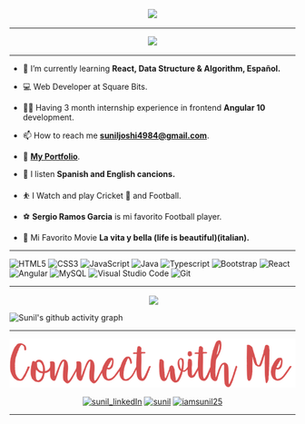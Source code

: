 <p align="center">
  <img src="https://readme-typing-svg.herokuapp.com?color=996633&size=50&center=true&vCenter=true&width=900&height=70&lines=Hola!+👋+Soy+Sunil;+An+Open+Source+Enthusiast+☀;Web+Developer+at+Sqaure+Bits+💻;A+Problem+Solver+🕵;Football+Lover+⚽;">
</p>
<hr>

<p align="center">
  
<img src= "https://github-profile-trophy.vercel.app/?username=iamsunil25&theme=onedark&row=2&column=3">

</p>
                                                                                                     
<hr>

- 🌱 I’m currently learning **React, Data Structure & Algorithm, Español.**

- 💻 Web Developer at Square Bits. 

- 👨‍💻 Having 3 month internship experience in frontend **Angular 10** development.

- 📫 How to reach me [**suniljoshi4984@gmail.com**](mailto:suniljoshi4984@gmail.com).

-  📁 [**My Portfolio**](https://iamsunil25.github.io/portfolio/).

- 🎵 I listen **Spanish and English cancions.**

- ⛹ I Watch and play Cricket 🏏 and Football.  

- ⚽ **Sergio Ramos Garcia** is mi favorito Football player.

- 🎦 Mi Favorito Movie **La vita y bella (life is beautiful)(italian).** 
  
<hr>


![HTML5](https://img.shields.io/badge/html5-%23E34F26.svg?style=for-the-badge&logo=html5&logoColor=white) ![CSS3](https://img.shields.io/badge/css3-%231572B6.svg?style=for-the-badge&logo=css3&logoColor=white) ![JavaScript](https://img.shields.io/badge/javascript-%23323330.svg?style=for-the-badge&logo=javascript&logoColor=%23F7DF1E) ![Java](https://img.shields.io/badge/Java-FF6C37?style=for-the-badge&logo=java&logoColor=green) ![Typescript](https://img.shields.io/badge/typescript-FF6C37?style=for-the-badge&logo=typescript&logoColor=%23f7df1e)   ![Bootstrap](https://img.shields.io/badge/bootstrap-%23563D7C.svg?style=for-the-badge&logo=bootstrap&logoColor=white) ![React](https://img.shields.io/badge/react-%2320232a.svg?style=for-the-badge&logo=react&logoColor=%2361DAFB) ![Angular](https://img.shields.io/badge/Angular-FF6C37?style=for-the-badge&logo=Angular&logoColor=5555) ![MySQL](https://img.shields.io/badge/mysql-%2300f.svg?style=for-the-badge&logo=mysql&logoColor=white)  ![Visual Studio Code](https://img.shields.io/badge/Visual%20Studio%20Code-0078d7.svg?style=for-the-badge&logo=visual-studio-code&logoColor=white) ![Git](https://img.shields.io/badge/git-%23F05033.svg?style=for-the-badge&logo=git&logoColor=white) 
<!-- ![Sass](https://img.shields.io/badge/-Sass-brightgreen) ![SQL](https://img.shields.io/badge/-Sass-blueviolet) ![Angular Material](https://img.shields.io/badge/-Angular%20Material-brightgreen) -->

<hr>

<p align ="center">&nbsp;<img align="center" src="https://github-readme-stats.vercel.app/api?username=iamsunil25&show_icons=true&count_private=true&theme=react" />

![Sunil's github activity graph](https://activity-graph.herokuapp.com/graph?username=iamsunil25&bg_color=111111&color=1fdbd8&line=ff5c5c&point=1adbce&area=true&hide_border=true)
  
<hr>


<p align="center">
  <img src="./connect-with-me.png" align ="center" alt="image"> 
 </p>
 
 
<p align="center">
<a href="https://www.linkedin.com/in/iamsunil25" target="blank"><img align="center" src="https://img.shields.io/badge/LinkedIn-0077B5?style=for-the-badge&logo=linkedin&logoColor=white" alt="sunil_linkedIn"/></a> <a href="https://www.instagram.com/iamsunil25/" target="blank"><img align="center" src="https://img.shields.io/badge/Instagram-E4405F?style=for-the-badge&logo=instagram&logoColor=white" alt="sunil" /></a> <a href="https://twitter.com/iamsunil25" target="blank"><img src="https://img.shields.io/twitter/follow/iamsunil25?logo=twitter&style=for-the-badge" align="center" alt="iamsunil25" /></a>
</p>

<hr>

[twitter]: https://twitter.com/iamsunil25
[instagram]: https://www.instagram.com/iamsunil25/
[linkedin]: https://www.linkedin.com/in/iamsunil25
